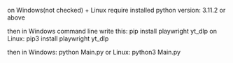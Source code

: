 on Windows(not checked) + Linux
require installed python version: 3.11.2 or above

then in Windows command line write this:
pip install playwright yt_dlp
on Linux:
pip3 install playwright yt_dlp

then in Windows:
python Main.py
or Linux:
python3 Main.py
